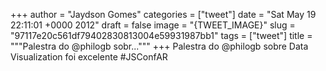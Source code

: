 
+++
author = "Jaydson Gomes"
categories = ["tweet"]
date = "Sat May 19 22:11:01 +0000 2012"
draft = false
image = "{TWEET_IMAGE}"
slug = "97117e20c561df79402830813004e59931987bb1"
tags = ["tweet"]
title = """Palestra do @philogb sobr..."""
+++
Palestra do @philogb sobre Data Visualization foi excelente #JSConfAR
